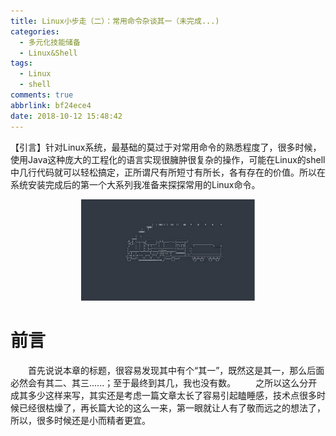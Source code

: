```yaml
---
title: Linux小步走（二）：常用命令杂谈其一（未完成...)
categories:
  - 多元化技能储备
  - Linux&Shell
tags:
  - Linux
  - shell
comments: true
abbrlink: bf24ece4
date: 2018-10-12 15:48:42
---
```

【引言】针对Linux系统，最基础的莫过于对常用命令的熟悉程度了，很多时候，使用Java这种庞大的工程化的语言实现很臃肿很复杂的操作，可能在Linux的shell中几行代码就可以轻松搞定，正所谓尺有所短寸有所长，各有存在的价值。所以在系统安装完成后的第一个大系列我准备来探探常用的Linux命令。
<div align=center><img src="https://github.com/ttfisher/images/raw/master/2018/2018-10-20-01.jpg" width="55%"/></div>
<!-- more -->

# 前言
&emsp;&emsp;首先说说本章的标题，很容易发现其中有个“其一”，既然这是其一，那么后面必然会有其二、其三......；至于最终到其几，我也没有数。
&emsp;&emsp;之所以这么分开成其多少这样来写，其实还是考虑一篇文章太长了容易引起瞌睡感，技术点很多时候已经很枯燥了，再长篇大论的这么一来，第一眼就让人有了敬而远之的想法了，所以，很多时候还是小而精者更宜。

